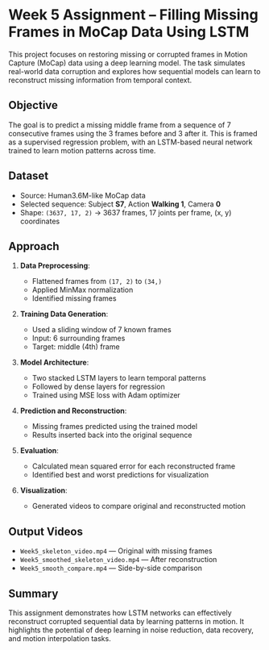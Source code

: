 # Week 5 Assignment – Filling Missing Frames in MoCap Data Using LSTM

This project focuses on restoring missing or corrupted frames in Motion Capture (MoCap) data using a deep learning model. The task simulates real-world data corruption and explores how sequential models can learn to reconstruct missing information from temporal context.

## Objective

The goal is to predict a missing middle frame from a sequence of 7 consecutive frames using the 3 frames before and 3 after it. This is framed as a supervised regression problem, with an LSTM-based neural network trained to learn motion patterns across time.

## Dataset

- Source: Human3.6M-like MoCap data
- Selected sequence: Subject **S7**, Action **Walking 1**, Camera **0**
- Shape: `(3637, 17, 2)` → 3637 frames, 17 joints per frame, (x, y) coordinates

## Approach

1. **Data Preprocessing**:  
   - Flattened frames from `(17, 2)` to `(34,)`  
   - Applied MinMax normalization  
   - Identified missing frames

2. **Training Data Generation**:  
   - Used a sliding window of 7 known frames  
   - Input: 6 surrounding frames  
   - Target: middle (4th) frame

3. **Model Architecture**:  
   - Two stacked LSTM layers to learn temporal patterns  
   - Followed by dense layers for regression  
   - Trained using MSE loss with Adam optimizer

4. **Prediction and Reconstruction**:  
   - Missing frames predicted using the trained model  
   - Results inserted back into the original sequence

5. **Evaluation**:  
   - Calculated mean squared error for each reconstructed frame  
   - Identified best and worst predictions for visualization

6. **Visualization**:  
   - Generated videos to compare original and reconstructed motion

## Output Videos

- `Week5_skeleton_video.mp4` — Original with missing frames  
- `Week5_smoothed_skeleton_video.mp4` — After reconstruction  
- `Week5_smooth_compare.mp4` — Side-by-side comparison

## Summary

This assignment demonstrates how LSTM networks can effectively reconstruct corrupted sequential data by learning patterns in motion. It highlights the potential of deep learning in noise reduction, data recovery, and motion interpolation tasks.
